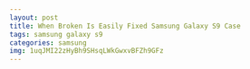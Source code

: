 ```yaml
---
layout: post
title: When Broken Is Easily Fixed Samsung Galaxy S9 Case
tags: samsung galaxy s9
categories: samsung
img: 1uqJMI22zHyBh9SHsqLWkGwxvBFZh9GFz
---
```


